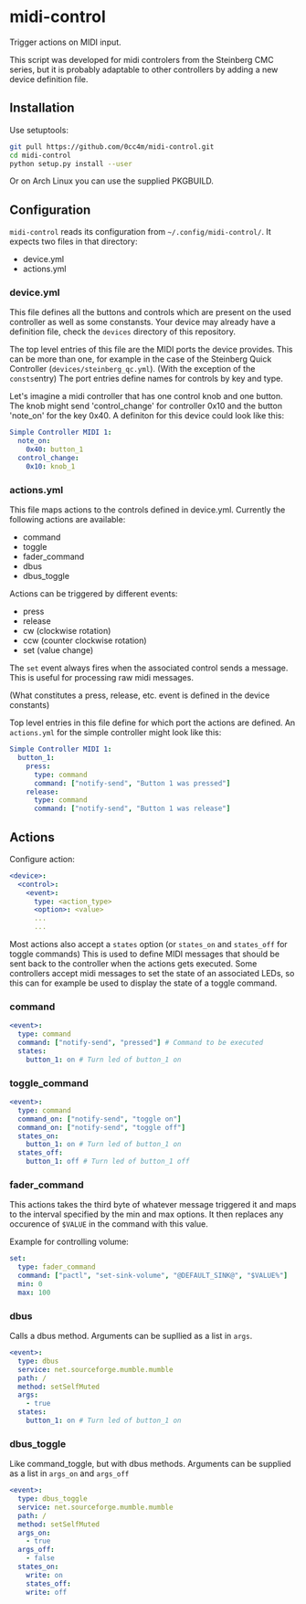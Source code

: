 # midi-control

Trigger actions on MIDI input.

This script was developed for midi controlers from the Steinberg CMC series, but it is probably adaptable to other controllers by adding a new device definition file.

## Installation

Use setuptools:
``` bash
git pull https://github.com/0cc4m/midi-control.git
cd midi-control
python setup.py install --user
```

Or on Arch Linux you can use the supplied PKGBUILD.

## Configuration

`midi-control` reads its configuration from `~/.config/midi-control/`.
It expects two files in that directory:
* device.yml
* actions.yml

### device.yml

This file defines all the buttons and controls which are present on the used controller as well as some constansts.
Your device may already have a definition file, check the `devices` directory of this repository.

The top level entries of this file are the MIDI ports the device provides. This can be more than one, for example in the case of the Steinberg Quick Controller (`devices/steinberg_qc.yml`).
(With the exception of the `consts`entry)
The port entries define names for controls by key and type.

Let's imagine a midi controller that has one control knob and one button.
The knob might send 'control_change' for controller 0x10 and the button 'note_on' for the key 0x40.
A definiton for this device could look like this:

``` yaml
Simple Controller MIDI 1:
  note_on:
    0x40: button_1
  control_change:
    0x10: knob_1
```

### actions.yml

This file maps actions to the controls defined in device.yml.
Currently the following actions are available:
* command
* toggle
* fader_command
* dbus
* dbus_toggle

Actions can be triggered by different events:
* press
* release
* cw (clockwise rotation)
* ccw (counter clockwise rotation)
* set (value change)

The `set` event always fires when the associated control sends a message. This is useful for processing raw midi messages.

(What constitutes a press, release, etc. event is defined in the device constants)

Top level entries in this file define for which port the actions are defined.
An `actions.yml` for the simple controller might look like this:
``` yaml
Simple Controller MIDI 1:
  button_1:
    press:
      type: command
      command: ["notify-send", "Button 1 was pressed"]
    release:
      type: command
      command: ["notify-send", "Button 1 was release"]

```

## Actions

Configure action:
``` yaml
<device>:
  <control>:
    <event>:
      type: <action_type>
      <option>: <value>
      ...
      ...
```

Most actions also accept a `states` option (or `states_on` and `states_off` for toggle commands)
This is used to define MIDI messages that should be sent back to the controller when the actions gets executed.
Some controllers accept midi messages to set the state of an associated LEDs, so this can for example be used to display the state of a toggle command.

### command
``` yaml
<event>:
  type: command
  command: ["notify-send", "pressed"] # Command to be executed
  states: 
    button_1: on # Turn led of button_1 on
```

### toggle_command
``` yaml
<event>:
  type: command
  command_on: ["notify-send", "toggle on"]
  command_on: ["notify-send", "toggle off"]
  states_on: 
    button_1: on # Turn led of button_1 on
  states_off: 
    button_1: off # Turn led of button_1 off 
```

### fader_command
This actions takes the third byte of whatever message triggered it and maps to the interval specified by the min and max options.
It then replaces any occurence of `$VALUE` in the command with this value.

Example for controlling volume:
``` yaml
set:
  type: fader_command
  command: ["pactl", "set-sink-volume", "@DEFAULT_SINK@", "$VALUE%"]
  min: 0
  max: 100
```

### dbus
Calls a dbus method.
Arguments can be supllied as a list in `args`.
``` yaml
<event>:
  type: dbus
  service: net.sourceforge.mumble.mumble
  path: /
  method: setSelfMuted
  args:
    - true
  states: 
    button_1: on # Turn led of button_1 on

```

### dbus_toggle
Like command_toggle, but with dbus methods.
Arguments can be supplied as a list in `args_on` and `args_off`

``` yaml
<event>:
  type: dbus_toggle
  service: net.sourceforge.mumble.mumble
  path: /
  method: setSelfMuted
  args_on:
    - true
  args_off:
    - false
  states_on:
    write: on
    states_off:
    write: off
```
